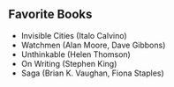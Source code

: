 ## Favorite Books
- Invisible Cities (Italo Calvino)
- Watchmen (Alan Moore, Dave Gibbons)
- Unthinkable (Helen Thomson)
- On Writing (Stephen King)
- Saga (Brian K. Vaughan, Fiona Staples)